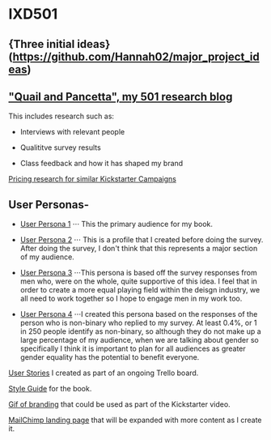 # IXD501

## {Three initial ideas}(https://github.com/Hannah02/major_project_ideas)

## ["Quail and Pancetta", my 501 research blog](hannahsharp.co.uk/blog)

This includes research such as:

* Interviews with relevant people 

* Qualititve survey results

* Class feedback and how it has shaped my brand


[Pricing research for similar Kickstarter Campaigns](https://github.com/Hannah02/PricingResearch)

## User Personas-

* [User Persona 1](/UserProfileElla.png)
⋅⋅⋅ This the primary audience for my book.

* [User Persona 2](/UserProfileNatasha.png)
⋅⋅⋅ This is a profile that I created before doing the survey. After doing the survey, I don't think that this represents a major section of my audience.

* [User Persona 3](/UserProfileJonathan.png)
⋅⋅⋅This persona is based off the survey responses from men who, were on the whole, quite supportive of this idea. I feel that in order to create a more equal playing field within the deisgn industry, we all need to work together so I hope to engage men in my work too. 

* [User Persona 4](/UserProfileSam.png)
⋅⋅⋅I created this persona based on the responses of the person who is non-binary who replied to my survey. At least 0.4%, or 1 in 250 people identify as non-binary, so although they do not make up a large percentage of my audience, when we are talking about gender so specifically I think it is important to plan for all audiences as greater gender equality has the potential to benefit everyone.

[User Stories](https://trello.com/invite/b/wEfYgnus/71248578e93632a045938c2945e8d537/final-year) I created as part of an ongoing Trello board. 

[Style Guide](/Layout.png) for the book.

[Gif of branding](___) that could be used as part of the Kickstarter video. 

[MailChimp landing page](https://mailchi.mp/14e84654482b/makeyourmark) that will be expanded with more content as I create it.
